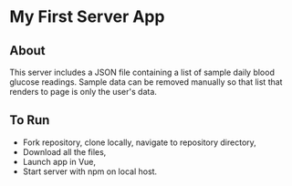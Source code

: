 # My First Server App

## About

This server includes a JSON file containing a list of sample daily blood glucose readings. Sample data can be removed manually so that list that renders to page is only the user's data. 

## To Run

* Fork repository, clone locally, navigate to repository directory,
* Download all the files,
* Launch app in Vue,
* Start server with npm on local host.